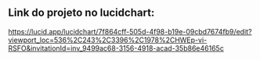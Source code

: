 ## Link do projeto no lucidchart: 
https://lucid.app/lucidchart/7f864cff-505d-4f98-b19e-09cbd7674fb9/edit?viewport_loc=536%2C243%2C3396%2C1978%2CHWEp-vi-RSFO&invitationId=inv_9499ac68-3156-4918-acad-35b86e46165c